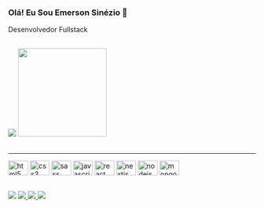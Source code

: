 ### Olá! Eu Sou Emerson Sinézio 👋

  <span>Desenvolvedor Fullstack</span>

  ##
<div>
<picture>
<source 
  srcset="https://github-readme-stats.vercel.app/api?username=EmersonSinezio&show_icons=true&theme=highcontrast"
  media="(prefers-color-scheme: dark)"
  height='180em'
/>
<source
  srcset="https://github-readme-stats.vercel.app/api?username=EmersonSinezio&show_icons=true"
  media="(prefers-color-scheme: light), (prefers-color-scheme: no-preference)"
/>
<img src="https://github-readme-stats.vercel.app/api?username=EmersonSinezio&show_icons=true" />
</picture>
<img height='180em' src="https://github-readme-stats.vercel.app/api/top-langs/?username=EmersonSinezio&layout=compact&theme=highcontrast"/>
</div>
<br/>
  <hr/>
  
<div style ="display='inline-block'">
    <img alt='html5' src="https://cdn.jsdelivr.net/gh/devicons/devicon/icons/html5/html5-original.svg" width ='40' height='30'/>
    <img alt='css3' src="https://cdn.jsdelivr.net/gh/devicons/devicon/icons/css3/css3-original.svg" width ='40' height='30'/>
    <img alt='sass' src="https://cdn.jsdelivr.net/gh/devicons/devicon/icons/sass/sass-original.svg" width ='40' height='30'/>
    <img alt='javascript' src="https://cdn.jsdelivr.net/gh/devicons/devicon/icons/javascript/javascript-original.svg" width ='40' height='30'/>
    <img alt='react' src="https://cdn.jsdelivr.net/gh/devicons/devicon/icons/react/react-original.svg" width ='40' height='30'/>
    <img alt='nextjs' src="https://cdn.jsdelivr.net/gh/devicons/devicon/icons/nextjs/nextjs-line.svg" width ='40' height='30'/>
    <img alt='nodejs' src="https://cdn.jsdelivr.net/gh/devicons/devicon/icons/nodejs/nodejs-original.svg" width ='40' height='30'/>
    <img alt='mongodb' src="https://cdn.jsdelivr.net/gh/devicons/devicon/icons/mongodb/mongodb-plain-wordmark.svg" width ='40' height='30'/>
</div>

  ##

<div> 
  <a href = "mailto:emerson.sineziio@gmail.com"><img src="https://img.shields.io/badge/-Gmail-%23333?style=for-the-badge&logo=gmail&logoColor=white" target="_blank"></a>
  <a href="https://www.linkedin.com/in/emerson-sineziio" target="_blank">
  <img src="https://img.shields.io/badge/-LinkedIn-%230077B5?style=for-the-badge&logo=linkedin&logoColor=white" target="_blank">
  </a> 
  <a href='https://t.me/EmersonSineziio'>
    <img src='https://img.shields.io/badge/Telegram-2CA5E0?style=for-the-badge&logo=telegram&logoColor=white'/>
  <a/>
    <a href="https://wa.me/5585992393911"><img src="https://img.shields.io/badge/WhatsApp-25D366?style=for-the-badge&logo=whatsapp&logoColor=white"/></a>
</div>
